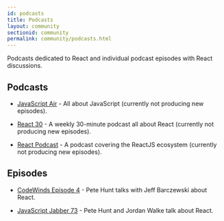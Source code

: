 ```yaml
---
id: podcasts
title: Podcasts
layout: community
sectionid: community
permalink: community/podcasts.html
---
```


Podcasts dedicated to React and individual podcast episodes with React discussions.

## Podcasts

- [JavaScript Air](https://javascriptair.com/) - All about JavaScript (currently not producing new episodes).

- [React 30](https://react30.com/) - A weekly 30-minute podcast all about React (currently not producing new episodes).

- [React Podcast](https://itunes.apple.com/us/podcast/react-podcast/id995869265?mt=2) - A podcast covering the ReactJS ecosystem (currently not producing new episodes).

## Episodes

- [CodeWinds Episode 4](http://codewinds.com/podcast/004.html) - Pete Hunt talks with Jeff Barczewski about React.


- [JavaScript Jabber 73](https://devchat.tv/js-jabber/073-jsj-react-with-pete-hunt-and-jordan-walke) - Pete Hunt and Jordan Walke talk about React.
